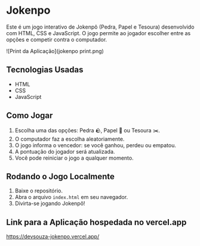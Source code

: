 # Jokenpo
Este é um jogo interativo de Jokenpô (Pedra, Papel e Tesoura) desenvolvido com HTML, CSS e JavaScript. O jogo permite ao jogador escolher entre as opções e competir contra o computador.

![Print da Aplicação](jokenpo print.png)


## Tecnologias Usadas
- HTML
- CSS
- JavaScript

## Como Jogar
1. Escolha uma das opções: Pedra 🪨, Papel 🧻 ou Tesoura ✂️.
2. O computador faz a escolha aleatoriamente.
3. O jogo informa o vencedor: se você ganhou, perdeu ou empatou.
4. A pontuação do jogador será atualizada.
5. Você pode reiniciar o jogo a qualquer momento.

## Rodando o Jogo Localmente
1. Baixe o repositório.
2. Abra o arquivo `index.html` em seu navegador.
3. Divirta-se jogando Jokenpô!

## Link para a Aplicação hospedada no vercel.app
https://devsouza-jokenpo.vercel.app/
